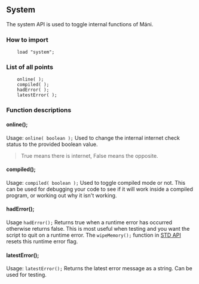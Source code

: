 ## System
The system API is used to toggle internal functions
of Máni.

### How to import
~~~ mani
    load "system";
~~~

### List of all points
~~~ mani
    online( );
    compiled( );
    hadError( );
    latestError( );
~~~

### Function descriptions

#### online();
Usage: `online( boolean );`
Used to change the internal internet check status
to the provided boolean value.

> True means there is internet, False means the opposite.

#### compiled();
Usage: `compiled( boolean );`
Used to toggle compiled mode or not. This can be used for debugging your
code to see if it will work inside a compiled program,
or working out why it isn't working.

#### hadError();
Usage `hadError();`
Returns true when a runtime error has occurred otherwise returns false. This is most useful when
testing and you want the script to quit on a runtime error. The `wipeMemory();` function in [STD API](api/std.md)
resets this runtime error flag.

#### latestError();
Usage: `latestError();`
Returns the latest error message as a string. Can be used for testing.



 